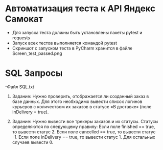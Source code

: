 ﻿# Автоматизация теста к API Яндекс Самокат

- Для запуска теста должны быть установлены пакеты pytest и requests
- Запуск всех тестов выполняется командой pytest
- Cкриншот с запуском теста в PyCharm хранится в файле Screen_test_passed.png

# SQL Запросы

-Файл SQL.txt

1. Задание: Нужно проверить, отображается ли созданный заказ в базе данных. Для этого необходимо вывести список логинов курьеров с количеством их заказов в статусе «В доставке» (поле inDelivery = true).
  
2. Задание: Нужно вывести все трекеры заказов и их статусы. Статусы определяются по следующему правилу:
  Если поле finished == true, то вывести статус 2.
  Если поле canсelled == true, то вывести статус -1.
  Если поле inDelivery == true, то вывести статус 1.
  Для остальных случаев вывести 0. 

